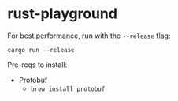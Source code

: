 # rust-playground

For best performance, run with the `--release` flag:

```shell
cargo run --release
```

Pre-reqs to install:

- Protobuf
  - `brew install protobuf`